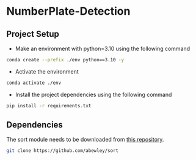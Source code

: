 # NumberPlate-Detection

## Project Setup
* Make an environment with python=3.10 using the following command 
``` bash
conda create --prefix ./env python==3.10 -y
```
* Activate the environment
``` bash
conda activate ./env
```
* Install the project dependencies using the following command 
```bash
pip install -r requirements.txt
```


## Dependencies

The sort module needs to be downloaded from [this repository](https://github.com/abewley/sort).

```bash
git clone https://github.com/abewley/sort
```
